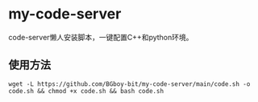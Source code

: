 # my-code-server
code-server懒人安装脚本，一键配置C++和python环境。

## 使用方法
```
wget -L https://github.com/BGboy-bit/my-code-server/main/code.sh -o code.sh && chmod +x code.sh && bash code.sh

```
